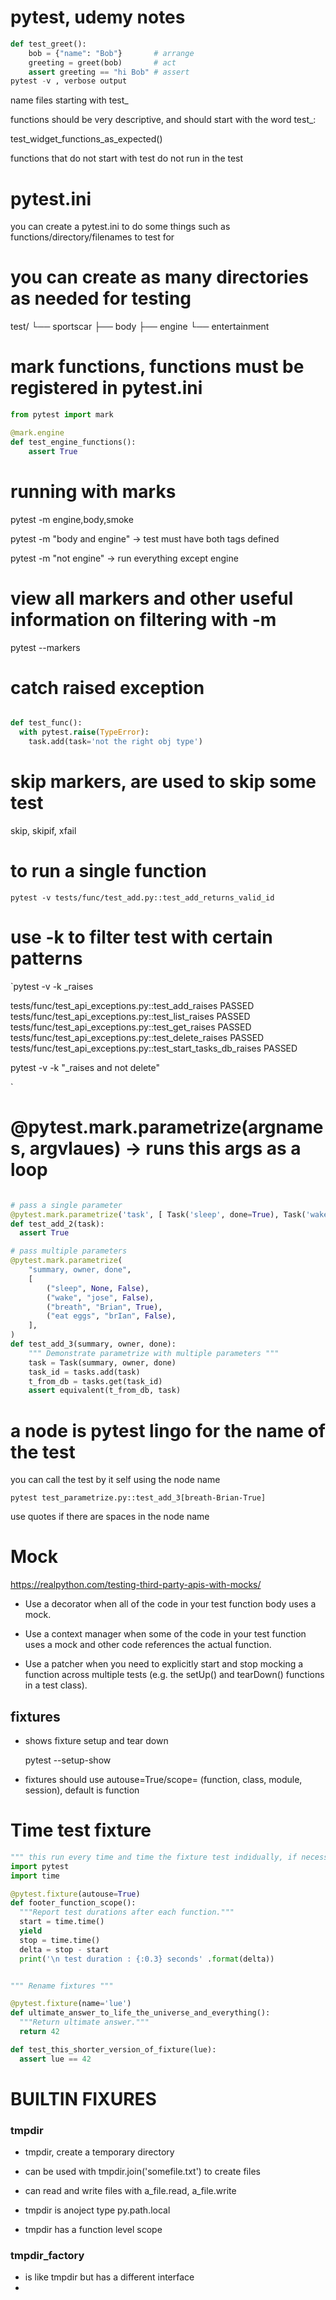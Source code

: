 # pytest, udemy notes

```python
def test_greet():
    bob = {"name": "Bob"}       # arrange
    greeting = greet(bob)       # act
    assert greeting == "hi Bob" # assert
pytest -v , verbose output
```

name files starting with test_

functions should be very descriptive, and should start with the word test_:

  test_widget_functions_as_expected()

functions that do not start with test do not run in the test


# pytest.ini
you can create a pytest.ini  to do some things such as functions/directory/filenames to test for


# you can create as many directories as needed for testing


test/
└── sportscar
    ├── body
    ├── engine
    └── entertainment




# mark functions, functions must be registered in pytest.ini

```python
from pytest import mark

@mark.engine
def test_engine_functions():
    assert True
```

# running with marks

pytest -m engine,body,smoke

pytest -m "body and engine" -> test must have both tags defined

pytest -m "not engine" -> run everything except engine

# view all markers and other useful information on filtering with -m

pytest --markers

# catch raised exception

```python

def test_func():
  with pytest.raise(TypeError):
    task.add(task='not the right obj type')
```

# skip markers, are used to skip some test

skip, skipif, xfail

# to run a single function

`pytest -v tests/func/test_add.py::test_add_returns_valid_id`

# use -k to filter test with certain patterns

`pytest -v -k _raises

  tests/func/test_api_exceptions.py::test_add_raises PASSED
  tests/func/test_api_exceptions.py::test_list_raises PASSED
  tests/func/test_api_exceptions.py::test_get_raises PASSED
  tests/func/test_api_exceptions.py::test_delete_raises PASSED
  tests/func/test_api_exceptions.py::test_start_tasks_db_raises PASSED

pytest -v -k "_raises and not delete"

`

# @pytest.mark.parametrize(argnames, argvlaues) -> runs this args as a loop

```python

# pass a single parameter
@pytest.mark.parametrize('task', [ Task('sleep', done=True), Task('wake', 'brian')])
def test_add_2(task):
  assert True

# pass multiple parameters
@pytest.mark.parametrize(
    "summary, owner, done",
    [
        ("sleep", None, False),
        ("wake", "jose", False),
        ("breath", "Brian", True),
        ("eat eggs", "brIan", False),
    ],
)
def test_add_3(summary, owner, done):
    """ Demonstrate parametrize with multiple parameters """
    task = Task(summary, owner, done)
    task_id = tasks.add(task)
    t_from_db = tasks.get(task_id)
    assert equivalent(t_from_db, task)

```

# a node is pytest lingo for the name of the test

you can call the test by it self using the node name

```
pytest test_parametrize.py::test_add_3[breath-Brian-True]
```

use quotes if there are spaces in the node name



# Mock

https://realpython.com/testing-third-party-apis-with-mocks/

* Use a decorator when all of the code in your test function body uses a mock.

* Use a context manager when some of the code in your test function uses a mock
  and other code references the actual function.

* Use a patcher when you need to explicitly start and stop mocking a function
  across multiple tests (e.g. the setUp() and tearDown() functions in a test
  class).

## fixtures

* shows fixture setup and tear down

  pytest --setup-show

* fixtures should use autouse=True/scope= (function, class, module, session), default is function

# Time test fixture

```python
""" this run every time and time the fixture test indidually, if necessary """
import pytest
import time

@pytest.fixture(autouse=True)
def footer_function_scope():
  """Report test durations after each function."""
  start = time.time()
  yield
  stop = time.time()
  delta = stop - start
  print('\n test duration : {:0.3} seconds' .format(delta))


""" Rename fixtures """

@pytest.fixture(name='lue')
def ultimate_answer_to_life_the_universe_and_everything():
  """Return ultimate answer."""
  return 42

def test_this_shorter_version_of_fixture(lue):
  assert lue == 42
```

# BUILTIN FIXURES

### tmpdir

* tmpdir, create a temporary directory

* can be used with tmpdir.join('somefile.txt') to create files

* can read and write files with a_file.read, a_file.write

* tmpdir is anoject type py.path.local

* tmpdir has a function level scope

### tmpdir_factory

* is like tmpdir but has a different interface
*
